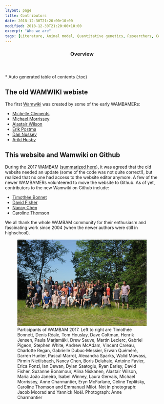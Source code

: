 ```yaml
---
layout: page
title: Contributors
date: 2018-12-30T21:20:00+10:00
modified: 2018-12-30T21:20:00+10:00
excerpt: "Who we are"
tags: [Literature, Animal model, Quantitative genetics, Researchers, Contact]
---
```

<section id="table-of-contents" class="toc">
  <header>
    <h3>Overview</h3>
  </header>
<div id="drawer" markdown="1">
*  Auto generated table of contents
{:toc}
</div>
</section><!-- /#table-of-contents -->


## The old WAMWIKI webiste

The first [Wamwiki](http://www.wildanimalmodels.org/tiki-index.php?page=welcome%20to%20wamwiki) was created by some of the early WAMBAMERs:

* [Michelle Clements](http://www.imperial.ac.uk/people/michelle.clements)
* [Michael Morrissey](https://www.st-andrews.ac.uk/profile/mbm5)
* [Alastair Wilson](http://biosciences.exeter.ac.uk/staff/index.php?web_id=Alastair_Wilson)
* [Erik Postma](http://www.erikpostma.net/)
* [Dan Nussey](https://www.research.ed.ac.uk/portal/en/persons/daniel-nussey(a75e3a77-9cd1-42fd-a54b-d5f43ed49885).html)
* [Arild Husby](https://www.ntnu.edu/employees/arild.husby)


## This website and Wamwiki on Github

During the 2017 WAMBAM ([summarized here](https://onlinelibrary.wiley.com/doi/full/10.1111/mec.14510)), it was agreed that the old website needed an update (some of the code was not quite correct!), but realized that no one had access to the website editor anymore. A few of the newer WAMBAMERs volunteered to move the website to Github. As of yet, contributors to the new Wamwiki on Github include:

* [Timothée Bonnet](https://timotheenivalis.github.io//)
* [David Fisher](https://www.researchgate.net/profile/David_Fisher30)
* [Nancy Chen](https://popgenchenlab.github.io/)
* [Caroline Thomson](https://www.researchgate.net/profile/Caroline_Thomson3)

We all thank the whole WAMBAM community for their enthusiasm and fascinating work since 2004 (when the newer authors were still in highschool). 


<figure>
	<img src="/images/wambam2017.jpg">
	<figcaption> Participants of WAMBAM 2017. Left to right are Timothée Bonnett, Denis Réale, Tom Houslay, Dave Coltman, Henrik Jensen, Paula Marjamäki, Drew Sauve, Martin Leclerc, Gabriel Pigeon, Stephen White, Andrew McAdam, Vincent Careau, Charlotte Regan, Gabrielle Dubuc‐Messier, Erwan Quéméré, Darren Hunter, Pascal Marrot, Alexandra Sparks, Walid Mawass, Pirmin Nietlisbach, Nancy Chen, Boris Delahaie, Antoine Favier, Erica Ponzi, Ian Dewan, Dylan Saatoglu, Ryan Earley, David Fisher, Suzanne Bonamour, Alina Niskanen, Alastair Wilson, Maria João Janeiro, Isabel Winney, Laura Gervais, Michael Morrissey, Anne Charmantier, Eryn McFarlane, Céline Teplitsky, Caroline Thomson and Emmanuel Milot. Not in photograph: Jacob Moorad and Yannick Noël. Photograph: Anne Charmantier </figcaption>
</figure>
